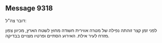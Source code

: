 ## Message 9318

דובר צה"ל:

לפני זמן קצר זוהתה נפילה של מטרה אווירית חשודה מחוץ לשטח הארץ, מכיוון צפון מזרח לעיר אילת. האירוע הסתיים ופרטיו מצויים בבדיקה.

